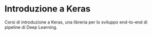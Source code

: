 # Introduzione a Keras
Corsi di introduzione a Keras, una libreria per lo sviluppo end-to-end di pipeline di Deep Learning.
